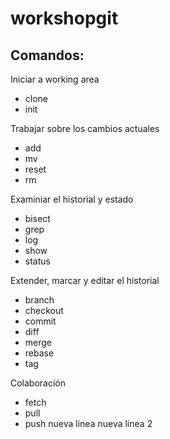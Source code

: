 # workshopgit

## Comandos:

Iniciar a working area
- clone
- init

Trabajar sobre los cambios actuales
- add
- mv
- reset
- rm

Examiniar el historial y estado
- bisect
- grep
- log
- show
- status

Extender, marcar y editar el historial
- branch
- checkout
- commit
- diff
- merge
- rebase
- tag

Colaboración
- fetch
- pull
- push
nueva linea
nueva linea 2
